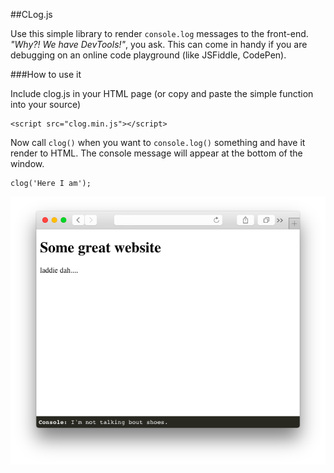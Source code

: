 ##CLog.js

Use this simple library to render `console.log` messages to the front-end.
*"Why?! We have DevTools!"*, you ask. This can come in handy if you are debugging on an
online code playground (like JSFiddle, CodePen).

###How to use it

Include clog.js in your HTML page (or copy and paste the simple function into
your source)

```
<script src="clog.min.js"></script>
```

Now call `clog()` when you want to `console.log()` something and have it render
to HTML. The console message will appear at the bottom of the window.

```
clog('Here I am');
```

![Screenshot](https://raw.githubusercontent.com/cdmedia/clog.js/master/demo/clogjs-screen.png)
